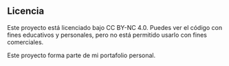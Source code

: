 ## Licencia

Este proyecto está licenciado bajo CC BY-NC 4.0. Puedes ver el código con fines educativos y personales, pero no está permitido usarlo con fines comerciales.

Este proyecto forma parte de mi portafolio personal.